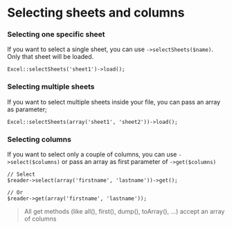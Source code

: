 # Selecting sheets and columns

### Selecting one specific sheet
If you want to select a single sheet, you can use `->selectSheets($name)`. Only that sheet will be loaded.

    Excel::selectSheets('sheet1')->load();

### Selecting multiple sheets
If you want to select multiple sheets inside your file, you can pass an array as parameter;

    Excel::selectSheets(array('sheet1', 'sheet2'))->load();

### Selecting columns

If you want to select only a couple of columns, you can use `->select($columns)` or pass an array as first parameter of `->get($columns)`

    // Select
    $reader->select(array('firstname', 'lastname'))->get();

    // Or
    $reader->get(array('firstname', 'lastname'));

> All get methods (like all(), first(), dump(), toArray(), ...) accept an array of columns